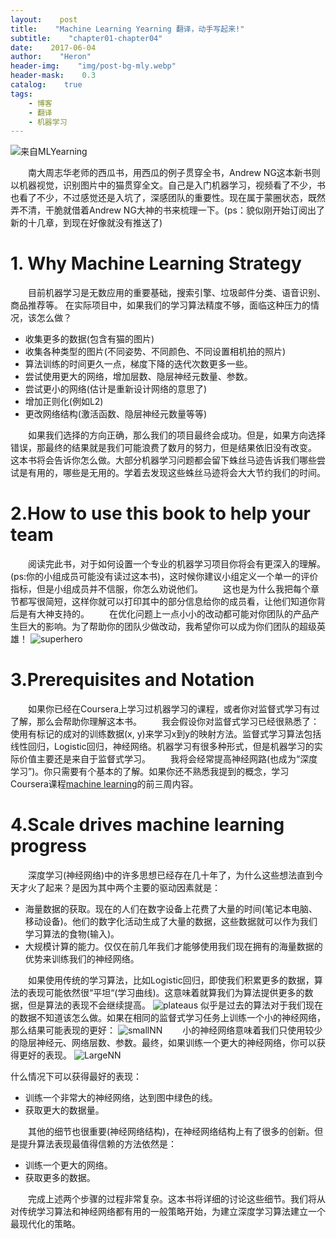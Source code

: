 ```yaml
---
layout:    post
title:    "Machine Learning Yearning 翻译，动手写起来!"
subtitle:    "chapter01-chapter04"
date:    2017-06-04
author:    "Heron"
header-img:    "img/post-bg-mly.webp"
header-mask:    0.3
catalog:    true
tags:
    - 博客
    - 翻译
    - 机器学习
---
```


![来自MLYearning](https://cloud.githubusercontent.com/assets/12608255/26760005/a8205150-4940-11e7-86a6-75975920f3b9.jpg)

  南大周志华老师的西瓜书，用西瓜的例子贯穿全书，Andrew NG这本新书则以机器视觉，识别图片中的猫贯穿全文。自己是入门机器学习，视频看了不少，书也看了不少，不过感觉还是入坑了，深感团队的重要性。现在属于蒙圈状态，既然弄不清，干脆就借着Andrew NG大神的书来梳理一下。(ps：貌似刚开始订阅出了新的十几章，到现在好像就没有推送了)
# 1. Why Machine Learning Strategy
&emsp;&emsp;目前机器学习是无数应用的重要基础，搜索引擎、垃圾邮件分类、语音识别、商品推荐等。
在实际项目中，如果我们的学习算法精度不够，面临这种压力的情况，该怎么做？
- 收集更多的数据(包含有猫的图片)
- 收集各种类型的图片(不同姿势、不同颜色、不同设置相机拍的照片)
- 算法训练的时间更久一点，梯度下降的迭代次数更多一些。
- 尝试使用更大的网络，增加层数、隐层神经元数量、参数。
- 尝试更小的网络(估计是重新设计网络的意思了)
- 增加正则化(例如L2)
- 更改网络结构(激活函数、隐层神经元数量等等)

&emsp;&emsp;如果我们选择的方向正确，那么我们的项目最终会成功。但是，如果方向选择错误，那最终的结果就是我们可能浪费了数月的努力，但是结果依旧没有改变。
这本书将会告诉你怎么做。大部分机器学习问题都会留下蛛丝马迹告诉我们哪些尝试是有用的，哪些是无用的。学着去发现这些蛛丝马迹将会大大节约我们的时间。

# 2.How to use this book to help your team
&emsp;&emsp;阅读完此书，对于如何设置一个专业的机器学习项目你将会有更深入的理解。(ps:你的小组成员可能没有读过这本书)，这时候你建议小组定义一个单一的评价指标，但是小组成员并不信服，你怎么劝说他们。
&emsp;&emsp;这也是为什么我把每个章节都写很简短，这样你就可以打印其中的部分信息给你的成员看，让他们知道你背后是有大神支持的。
&emsp;&emsp;在优化问题上一点小小的改动都可能对你团队的产品产生巨大的影响。为了帮助你的团队少做改动，我希望你可以成为你们团队的超级英雄！
![superhero](https://cloud.githubusercontent.com/assets/12608255/26760175/879154c6-4944-11e7-901b-893ea21805f8.jpg)

# 3.Prerequisites and Notation
&emsp;&emsp;如果你已经在Coursera上学习过机器学习的课程，或者你对监督式学习有过了解，那么会帮助你理解这本书。
&emsp;&emsp;我会假设你对监督式学习已经很熟悉了：使用有标记的成对的训练数据(x, y)来学习x到y的映射方法。监督式学习算法包括线性回归，Logistic回归，神经网络。机器学习有很多种形式，但是机器学习的实际价值主要还是来自于监督式学习。
&emsp;&emsp;我将会经常提高神经网路(也成为“深度学习”)。你只需要有个基本的了解。如果你还不熟悉我提到的概念，学习Coursera课程[machine learning](http://ml-class.org)的前三周内容。

# 4.Scale drives machine learning progress
&emsp;&emsp;深度学习(神经网络)中的许多思想已经存在几十年了，为什么这些想法直到今天才火了起来？是因为其中两个主要的驱动因素就是：
- 海量数据的获取。现在的人们在数字设备上花费了大量的时间(笔记本电脑、移动设备)。他们的数字化活动生成了大量的数据，这些数据就可以作为我们学习算法的食物(输入)。
- 大规模计算的能力。仅仅在前几年我们才能够使用我们现在拥有的海量数据的优势来训练我们的神经网络。

&emsp;&emsp;如果使用传统的学习算法，比如Logistic回归，即使我们积累更多的数据，算法的表现可能依然很“平坦“(学习曲线)。这意味着就算我们为算法提供更多的数据，但是算法的表现不会继续提高。
![plateaus](https://cloud.githubusercontent.com/assets/12608255/26760402/8cc91960-4949-11e7-88e5-8966091c7ab6.png)
似乎是过去的算法对于我们现在的数据不知道该怎么做。如果在相同的监督式学习任务上训练一个小的神经网络，那么结果可能表现的更好：
![smallNN](https://cloud.githubusercontent.com/assets/12608255/26760780/e87569ee-4953-11e7-8611-7b143bea6d20.png)
&emsp;&emsp;小的神经网络意味着我们只使用较少的隐层神经元、网络层数、参数。最终，如果训练一个更大的神经网络，你可以获得更好的表现。
![LargeNN](https://cloud.githubusercontent.com/assets/12608255/26760797/2adf6af0-4954-11e7-89aa-b7de3bfa9ac9.png)

什么情况下可以获得最好的表现：

- 训练一个非常大的神经网络，达到图中绿色的线。
- 获取更大的数据量。

&emsp;&emsp;其他的细节也很重要(神经网络结构)，在神经网络结构上有了很多的创新。但是提升算法表现最值得信赖的方法依然是：
- 训练一个更大的网络。
- 获取更多的数据。

&emsp;&emsp;完成上述两个步骤的过程非常复杂。这本书将详细的讨论这些细节。我们将从对传统学习算法和神经网络都有用的一般策略开始，为建立深度学习算法建立一个最现代化的策略。



